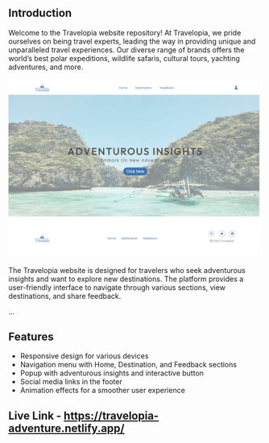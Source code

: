 ## Introduction

Welcome to the Travelopia website repository! At Travelopia, we pride ourselves on being travel experts, leading the way in providing unique and unparalleled travel experiences. Our diverse range of brands offers the world’s best polar expeditions, wildlife safaris, cultural tours, yachting adventures, and more.

![Travelopia Image](assets/screenshot.png)


The Travelopia website is designed for travelers who seek adventurous insights and want to explore new destinations. The platform provides a user-friendly interface to navigate through various sections, view destinations, and share feedback.

...

## Features

- Responsive design for various devices
- Navigation menu with Home, Destination, and Feedback sections
- Popup with adventurous insights and interactive button
- Social media links in the footer
- Animation effects for a smoother user experience

## Live Link -  https://travelopia-adventure.netlify.app/
